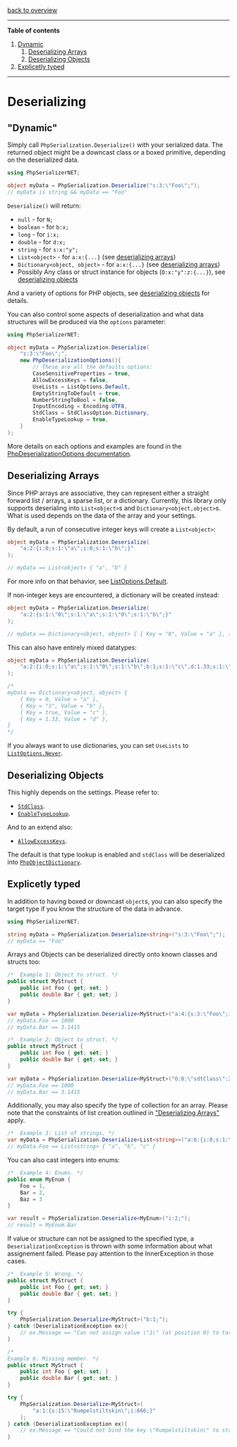 [back to overview](../README.md)

---

**Table of contents**
1. [Dynamic](#Dynamic)
	1. [Deserializing Arrays](#Deserializing-Arrays)
	2. [Deserializing Objects](#Deserializing-Objects)
2. [Explicetly typed](#Explicetly-typed)

---

# Deserializing

## "Dynamic"

Simply call `PhpSerialization.Deserialize()` with your serialized data. The returned object might be a downcast class or a boxed primitive, depending on the deserialized data.

```c#
using PhpSerializerNET;

object myData = PhpSerialization.Deserialize("s:3:\"Foo\";");
// myData is string && myData == "Foo"
```

`Deserialize()` will return:

- `null` - for `N;`
- `boolean` - for `b:x;`
- `long` - for `i:x;`
- `double` - for `d:x;`
- `string` - for `s:x:"y";`
- `List<object>` - for `a:x:{...}` (see [deserializing arrays](#Deserializing-Arrays))
- `Dictionary<object, object>` - for `a:x:{...}` (see [deserializing arrays](#Deserializing-Arrays))
- Possibly Any class or struct instance for objects (`O:x:"y":z:{...}`), see [deserializing objects](#Deserializing-Objects)

And a variety of options for PHP objects, see [deserializing objects](#Deserializing-Objects) for details.

You can also control some aspects of deserialization and what data structures will be produced via the `options` parameter:

```c#
using PhpSerializerNET;

object myData = PhpSerialization.Deserialize(
	"s:3:\"Foo\";",
	new PhpDeserializationOptions(){
		// These are all the defaults options:
		CaseSensitiveProperties = true,
		AllowExcessKeys = false,
		UseLists = ListOptions.Default,
		EmptyStringToDefault = true,
		NumberStringToBool = false,
		InputEncoding = Encoding.UTF8,
		StdClass = StdClassOption.Dictionary,
		EnableTypeLookup = true,
	}
);
```

More details on each options and examples are found in the [PhpDeserializationOptions documentation](../Options/PhpDeserializationOptions.md).

## Deserializing Arrays

Since PHP arrays are associative, they can represent either a straight forward list / arrays, a sparse list, or a dictionary.
Currently, this library only supports deserialing into `List<object>`s and `Dictionary<object,object>`s. What is used depends on the data of the array and your settings.

By default, a run of consecutive integer keys will create a `List<object>`:

```C#
object myData = PhpSerialization.Deserialize(
	"a:2:{i:0;s:1:\"a\";i:0;s:1:\"b\";}"
);

// myData == List<object> { "a", "b" }
```
For more info on that behavior, see [ListOptions.Default](../Options/PhpDeserializationOptions.md#Default).


If non-integer keys are encountered, a dictionary will be created instead:
```C#
object myData = PhpSerialization.Deserialize(
	"a:2:{s:1:\"0\";s:1:\"a\";s:1:\"0\";s:1:\"b\";}"
);

// myData == Dictionary<object, object> { { Key = "0", Value = "a" }, { Key = "1", Value = "b" } }
```

This can also have entirely mixed datatypes:

```C#
object myData = PhpSerialization.Deserialize(
	"a:2:{i:0;s:1:\"a\";s:1:\"0\";s:1:\"b\";b:1;s:1:\"c\",d:1.33;s:1:\"d\"}"
);

/*
myData == Dictionary<object, object> {
	{ Key = 0, Value = "a" },
	{ Key = "1", Value = "b" },
	{ Key = true, Value = "c" },
	{ Key = 1.33, Value = "d" },
}
*/
```

If you always want to use dictionaries, you can set `UseLists` to [`ListOptions.Never`](../Options/PhpDeserializationOptions.md#Never).

## Deserializing Objects

This highly depends on the settings. Please refer to:

- [`StdClass`](../Options/PhpDeserializationOptions.md#StdClass).
- [`EnableTypeLookup`](../Options/PhpDeserializationOptions.md#EnableTypeLookup).

And to an extend also:

- [`AllowExcessKeys`](../Options/PhpDeserializationOptions.md#EnableTypeLookup).

The default is that type lookup is enabled and `stdClass` will be deserialized into [`PhpObjectDictionary`](../Types/PhpObjectDictionary.md).

## Explicetly typed

In addition to having boxed or downcast `object`s, you can also specify the target type if you know the structure of the data in advance.

```c#
using PhpSerializerNET;

string myData = PhpSerialization.Deserialize<string>("s:3:\"Foo\";");
// myData == "Foo"
```

Arrays and Objects can be deserialized directly onto known classes and structs too:

```c#
/*  Example 1: Object to struct. */
public struct MyStruct {
	public int Foo { get; set; }
	public double Bar { get; set; }
}

var myData = PhpSerialization.Deserialize<MyStruct>("a:4:{s:3:\"Foo\";i:1000;s:3:\"Bar\";d:3.1415;}");
// myData.Foo == 1000
// myData.Bar == 3.1415
```

```c#
/*  Example 2: Object to struct. */
public struct MyStruct {
	public int Foo { get; set; }
	public double Bar { get; set; }
}

var myData = PhpSerialization.Deserialize<MyStruct>("O:8:\"sdtClass\":2:{s:3:\"Foo\";i:1000;s:3:\"Bar\";d:3.1415;}");
// myData.Foo == 1000
// myData.Bar == 3.1415
```

Additionally, you may also specify the type of collection for an array. Please note that the constraints of list creation outlined in ["Deserializing Arrays"](#Deserializing-Arrays) apply.

```c#
/*  Example 3: List of strings. */
var myData = PhpSerialization.Deserialize<List<string>>("a:6:{i:0;s:1:\"a\";i:1;s:1:\"b\";i:3;s:1:\"c\";}");
// myData.Foo == List<string> { "a", "b", "c" }
```

You can also cast integers into enums:

```c#
/*  Example 4: Enums. */
public enum MyEnum {
	Foo = 1,
	Bar = 2,
	Baz = 3
}

var result = PhpSerialization.Deserialize<MyEnum>("i:2;");
// result = MyEnum.Bar
```

If value or structure can not be assigned to the specified type, a `DeserializationException` is thrown with some information about what assignement failed. Please pay attention to the InnerException in those cases.

```c#
/*  Example 5: Wrong. */
public struct MyStruct {
	public int Foo { get; set; }
	public double Bar { get; set; }
}

try {
	PhpSerialization.Deserialize<MyStruct>("b:1;");
} catch (DeserializationException ex){
	// ex.Message == "Can not assign value \"1\" (at position 0) to target type of MyStruct."
}
```

```c#
/*  
Example 6: Missing member. */
public struct MyStruct {
	public int Foo { get; set; }
	public double Bar { get; set; }
}

try {
	PhpSerialization.Deserialize<MyStruct>(
		"a:1:{s:15:\"Rumpelstiltskin\";i:666;}"
	);
} catch (DeserializationException ex){
	// ex.Message == "Could not bind the key \"Rumpelstiltskin\" to struct of type \"MyStruct\": No such field."
}
```
